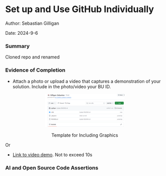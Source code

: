 #  Set up and Use GitHub Individually

Author: Sebastian Gilligan

Date: 2024-9-6

### Summary

Cloned repo and renamed

### Evidence of Completion
- Attach a photo or upload a video that captures a demonstration of
  your solution. Include in the photo/video your BU ID.

<p align="center">
<img src="./images/skill03.png" width="50%">
</p>
<p align="center">
Template for Including Graphics
</p>

Or

- [Link to video demo](). Not to exceed 10s

### AI and Open Source Code Assertions






